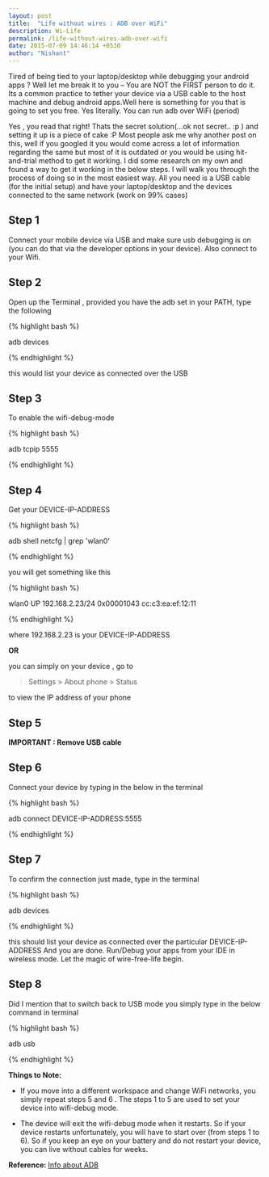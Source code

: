 ```yaml
---
layout: post
title:  "Life without wires : ADB over WiFi"
description: Wi-Life
permalink: /life-without-wires-adb-over-wifi
date: 2015-07-09 14:46:14 +0530
author: "Nishant"
---
```


Tired of being tied to your laptop/desktop while debugging your android apps ?
Well let me break it to you – You are NOT the FIRST person to do it.
Its a common practice to tether your device via a USB cable to the host machine and debug android apps.Well here is something for you that is going to set you free. Yes literally. You can run adb over WiFi (period)

Yes , you read that right! Thats the secret solution(…ok not secret.. :p ) and setting it up is a piece of cake :P
Most people ask me why another post on this, well if you googled it you would come across a lot of information regarding the same but most of it is outdated or you would be using hit-and-trial method to get it working. I did some research on my own and found a way to get it working in the below steps.
I will walk you through the process of doing so in the most easiest way.
All you need is a USB cable (for the initial setup) and have your laptop/desktop and the devices connected to the same network (work on 99% cases)

## Step 1

Connect your mobile device via USB and make sure usb debugging is on (you can do that via the developer options in your device).
Also connect to your Wifi.

## Step 2

Open up the Terminal , provided you have the adb set in your PATH, type the following

{% highlight bash %}

adb devices

{% endhighlight %}

this would list your device as connected over the USB

## Step 3

To enable the wifi-debug-mode

{% highlight bash %}

adb tcpip 5555

{% endhighlight %}

## Step 4

Get your DEVICE-IP-ADDRESS

{% highlight bash %}

adb shell netcfg | grep 'wlan0'

{% endhighlight %}

you will get something like this

{% highlight bash %}

wlan0 UP 192.168.2.23/24 0x00001043 cc:c3:ea:ef:12:11

{% endhighlight %}

where 192.168.2.23 is your DEVICE-IP-ADDRESS

**OR**

you can simply on your device , go to

> Settings > About phone > Status

to view the IP address of your phone

## Step 5

**IMPORTANT : Remove USB cable**

## Step 6

Connect your device by typing in the below in the terminal

{% highlight bash %}

adb connect DEVICE-IP-ADDRESS:5555

{% endhighlight %}

## Step 7

To confirm the connection just made, type in the terminal

{% highlight bash %}

adb devices

{% endhighlight %}

this should list your device as connected over the particular DEVICE-IP-ADDRESS
And you are done. Run/Debug your apps from your IDE in wireless mode.
Let the magic of wire-free-life begin.

## Step 8

Did I mention that to switch back to USB mode you simply type in the below command in terminal

{% highlight bash %}

adb usb

{% endhighlight %}

**Things to Note:**

- If you move into a different workspace and change WiFi networks, you simply repeat steps 5 and 6 . The steps 1 to 5 are used to set your device into wifi-debug mode.

- The device will exit the wifi-debug mode when it restarts. So if your device restarts unfortunately, you will have to start over (from steps 1 to 6). So if you keep an eye on your battery and do not restart your device, you can live without cables for weeks.

**Reference:**
[Info about ADB](http://developer.android.com/tools/help/adb.html)
